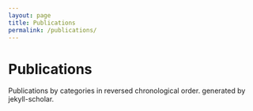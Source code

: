 ```yaml
---
layout: page
title: Publications
permalink: /publications/
---
```


# Publications
Publications by categories in reversed chronological order. generated by jekyll-scholar.